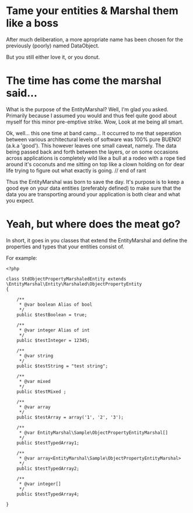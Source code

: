 Tame your entities & Marshal them like a boss
=============================================

After much deliberation, a more apropriate name has been chosen for the previously (poorly) named DataObject.

But you still either love it, or you donut.


The time has come the marshal said...
=====================================

What is the purpose of the EntityMarshal? Well, I'm glad you asked. Primarily because I assumed you would and thus feel quite good about myself for this minor pre-emptive strike. Wow, Look at me being all smart.

Ok, well... this one time at band camp... It occurred to me that seperation between various architectural levels of software was 100% pure BUENO! (a.k.a 'good'). This however leaves one small caveat, namely. The data being passed back and forth between the layers, or on some occasions across applications is completely wild like a bull at a rodeo with a rope tied around it's coconuts and me sitting on top like a clown holding on for dear life trying to figure out what exactly is going. // end of rant

Thus the EntityMarshal was born to save the day. It's purpose is to keep a good eye on your data entities (preferably defined) to make sure that the data you are transporting around your application is both clear and what you expect.


Yeah, but where does the meat go?
=================================

In short, it goes in you classes that extend the EntityMarshal and define the properties and types that your entities consist of.

For example:

    <?php

    class StdObjectPropertyMarshaledEntity extends \EntityMarshal\Entity\Marshaled\ObjectPropertyEntity
    {

        /**
         * @var boolean Alias of bool
         */
        public $testBoolean = true;

        /**
         * @var integer Alias of int
         */
        public $testInteger = 12345;

        /**
         * @var string
         */
        public $testString = "test string";

        /**
         * @var mixed
         */
        public $testMixed ;

        /**
         * @var array
         */
        public $testArray = array('1', '2', '3');

        /**
         * @var EntityMarshal\Sample\ObjectPropertyEntityMarshal[]
         */
        public $testTypedArray1;

        /**
         * @var array<EntityMarshal\Sample\ObjectPropertyEntityMarshal>
         */
        public $testTypedArray2;

        /**
         * @var integer[]
         */
        public $testTypedArray4;

    }

